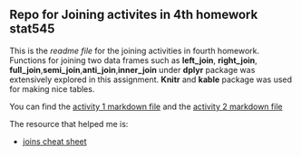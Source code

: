 ## Repo for Joining activites in 4th homework stat545 

This is the *readme file* for the joining activities in fourth homework. 
Functions for joining two data frames such as **left_join**, **right_join**, **full_join**,**semi_join**,**anti_join**,**inner_join** under **dplyr** package was extensively explored in this assignment. 
**Knitr** and **kable** package was used for making nice tables.

You can find the [activity 1 markdown file](https://github.com/abishekarun/STAT545-hw-rajendran-arun/blob/master/hw04/join_activities/activity1.md) and the [activity 2 markdown file](https://github.com/abishekarun/STAT545-hw-rajendran-arun/blob/master/hw04/join_activities/activity2.md)

The resource that helped me is:

+ [joins cheat sheet](http://stat545.com/bit001_dplyr-cheatsheet.html) 